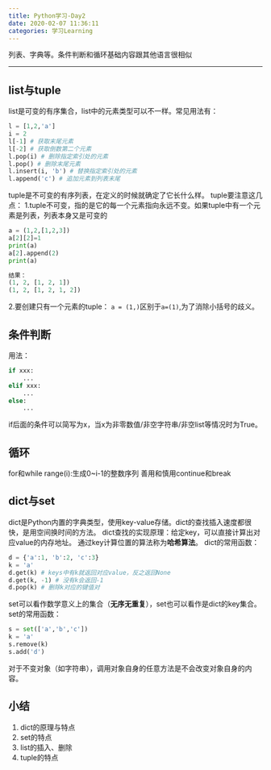 ```yaml
---
title: Python学习-Day2
date: 2020-02-07 11:36:11
categories: 学习Learning
---
```


列表、字典等。条件判断和循环基础内容跟其他语言很相似

<!--more-->

---

## list与tuple

list是可变的有序集合，list中的元素类型可以不一样。常见用法有：
```python
l = [1,2,'a']
i = 2
l[-1] # 获取末尾元素
l[-2] # 获取倒数第二个元素
l.pop(i) # 删除指定索引处的元素
l.pop() # 删除末尾元素
l.insert(i, 'b') # 替换指定索引处的元素
l.append('c') # 追加元素到列表末尾
```

tuple是不可变的有序列表，在定义的时候就确定了它长什么样。
tuple要注意这几点：
1.tuple不可变，指的是它的每一个元素指向永远不变。如果tuple中有一个元素是列表，列表本身又是可变的
```python
a = (1,2,[1,2,3])
a[2][2]=1
print(a)
a[2].append(2)
print(a)

结果：
(1, 2, [1, 2, 1])
(1, 2, [1, 2, 1, 2])
```

2.要创建只有一个元素的tuple：
```a = (1,)```区别于```a=(1)```,为了消除小括号的歧义。

## 条件判断

用法：
```python
if xxx:
    ...
elif xxx:
    ...
else:
    ...
```
if后面的条件可以简写为x，当x为非零数值/非空字符串/非空list等情况时为True。

## 循环

for和while
range(i):生成0~i-1的整数序列
善用和慎用continue和break

## dict与set

dict是Python内置的字典类型，使用key-value存储。dict的查找插入速度都很快，是用空间换时间的方法。
dict查找的实现原理：给定key，可以直接计算出对应value的内存地址。
通过key计算位置的算法称为**哈希算法**。
dict的常用函数：
```python
d = {'a':1, 'b':2, 'c':3}
k = 'a'
d.get(k) # keys中有k就返回对应value，反之返回None
d.get(k, -1) # 没有k会返回-1
d.pop(k) # 删除k对应的键值对
```

set可以看作数学意义上的集合（**无序无重复**），set也可以看作是dict的key集合。
set的常用函数：
```python
s = set(['a','b','c'])
k = 'a'
s.remove(k)
s.add('d')
```

对于不变对象（如字符串），调用对象自身的任意方法是不会改变对象自身的内容。

## 小结

1. dict的原理与特点
2. set的特点
3. list的插入、删除
4. tuple的特点